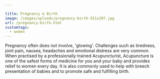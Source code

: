 ```yaml
---

title: Pregnancy & Birth
image: /images/uploads/pregnancy-birth-551x297.jpg
url: /pregnancy-birth.html
customtags:
  - women
---
```

Pregnancy often does not involve, 'glowing'. Challenges such as tiredness, joint pain, nausea, headaches and emotional distress are very common. When practised by a professionally trained Acupuncturist, Acupuncture is one of the safest forms of medicine for you and your baby and provides relief to women every day.  It is also commonly used to help with breech presentation of babies and to promote safe and fulfilling birth.
